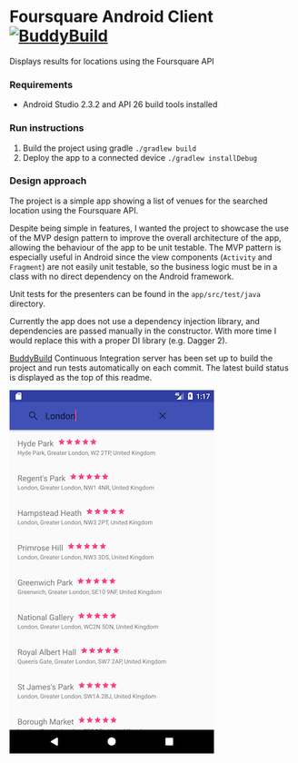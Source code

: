 # Foursquare Android Client [![BuddyBuild](https://dashboard.buddybuild.com/api/statusImage?appID=591aa40f8c7b370001464696&branch=master&build=latest)](https://dashboard.buddybuild.com/apps/591aa40f8c7b370001464696/build/latest?branch=master)
Displays results for locations using the Foursquare API

### Requirements
- Android Studio 2.3.2 and API 26 build tools installed

### Run instructions
1. Build the project using gradle `./gradlew build`
2. Deploy the app to a connected device `./gradlew installDebug`

### Design approach
The project is a simple app showing a list of venues for the searched location using the Foursquare API.

Despite being simple in features, I wanted the project to showcase the use of the MVP design pattern to improve the overall architecture of the app, allowing the behaviour of the app to be unit testable. The MVP pattern is especially useful in Android since the view components (`Activity` and `Fragment`) are not easily unit testable, so the business logic must be in a class with no direct dependency on the Android framework.

Unit tests for the presenters can be found in the `app/src/test/java` directory.

Currently the app does not use a dependency injection library, and dependencies are passed manually in the constructor. With more time I would replace this with a proper DI library (e.g. Dagger 2).

[BuddyBuild](http://buddybuild.com/) Continuous Integration server has been set up to build the project and run tests automatically on each commit. The latest build status is displayed as the top of this readme.

![Screenshot](https://github.com/jamesgoodwin/Foursquare-Android-Client/blob/master/screenshot2.png)
